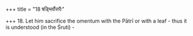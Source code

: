 +++
title = "18 षड्भिर्वोत्तरैः"

+++
18. Let him sacrifice the omentum with the Pātrī or with a leaf - thus it is understood (in the Śruti) - 
